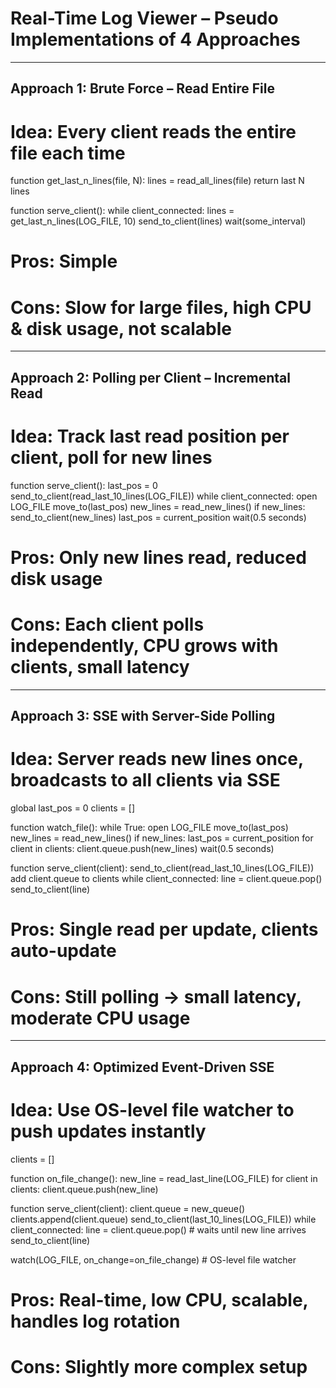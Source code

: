 # Real-Time Log Viewer – Pseudo Implementations of 4 Approaches

---

## Approach 1: Brute Force – Read Entire File

# Idea: Every client reads the entire file each time
function get_last_n_lines(file, N):
    lines = read_all_lines(file)
    return last N lines

function serve_client():
    while client_connected:
        lines = get_last_n_lines(LOG_FILE, 10)
        send_to_client(lines)
        wait(some_interval)

# Pros: Simple
# Cons: Slow for large files, high CPU & disk usage, not scalable

---

## Approach 2: Polling per Client – Incremental Read

# Idea: Track last read position per client, poll for new lines
function serve_client():
    last_pos = 0
    send_to_client(read_last_10_lines(LOG_FILE))
    while client_connected:
        open LOG_FILE
        move_to(last_pos)
        new_lines = read_new_lines()
        if new_lines:
            send_to_client(new_lines)
            last_pos = current_position
        wait(0.5 seconds)

# Pros: Only new lines read, reduced disk usage
# Cons: Each client polls independently, CPU grows with clients, small latency

---

## Approach 3: SSE with Server-Side Polling

# Idea: Server reads new lines once, broadcasts to all clients via SSE
global last_pos = 0
clients = []

function watch_file():
    while True:
        open LOG_FILE
        move_to(last_pos)
        new_lines = read_new_lines()
        if new_lines:
            last_pos = current_position
            for client in clients:
                client.queue.push(new_lines)
        wait(0.5 seconds)

function serve_client(client):
    send_to_client(read_last_10_lines(LOG_FILE))
    add client.queue to clients
    while client_connected:
        line = client.queue.pop()
        send_to_client(line)

# Pros: Single read per update, clients auto-update
# Cons: Still polling → small latency, moderate CPU usage

---

## Approach 4: Optimized Event-Driven SSE

# Idea: Use OS-level file watcher to push updates instantly
clients = []

function on_file_change():
    new_line = read_last_line(LOG_FILE)
    for client in clients:
        client.queue.push(new_line)

function serve_client(client):
    client.queue = new_queue()
    clients.append(client.queue)
    send_to_client(last_10_lines(LOG_FILE))
    while client_connected:
        line = client.queue.pop()  # waits until new line arrives
        send_to_client(line)

watch(LOG_FILE, on_change=on_file_change)  # OS-level file watcher

# Pros: Real-time, low CPU, scalable, handles log rotation
# Cons: Slightly more complex setup
